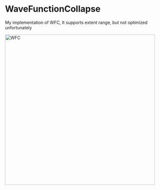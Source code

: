 # WaveFunctionCollapse

My implementation of WFC,
It supports extent range, but not optimized unfortunately

<img width="494" alt="WFC" src="https://user-images.githubusercontent.com/5610313/163668840-79f30dff-224b-419e-9d10-1c2ed7cea2ac.png">
